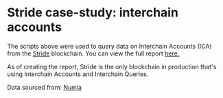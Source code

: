 # Stride case-study: interchain accounts
The scripts above were used to query data on Interchain Accounts (ICA) from the [Stride](https://stride.zone/) blockchain. You can view the full report [here.](https://datastudio.google.com/reporting/da98bd3e-fdf8-4cbd-b6d5-d32afd3dc607)

As of creating the report, Stride is the only blockchain in production that's using Interchain Accounts and Interchain Queries.

Data sourced from: [Numia](https://numia.xyz/)
